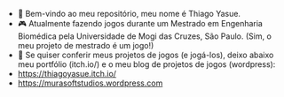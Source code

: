 - 🗻 Bem-vindo ao meu repositório, meu nome é Thiago Yasue.
- 🎮 Atualmente fazendo jogos durante um Mestrado em Engenharia Biomédica pela Universidade de Mogi das Cruzes, São Paulo. (Sim, o meu projeto de mestrado é um jogo!)
- 🗼 Se quiser conferir meus projetos de jogos (e jogá-los), deixo abaixo meu portfólio (itch.io/) e o meu blog de projetos de jogos (wordpress):
- https://thiagoyasue.itch.io/
- https://murasoftstudios.wordpress.com

